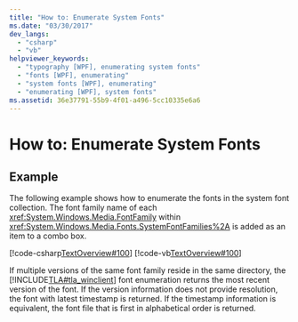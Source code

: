 ```yaml
---
title: "How to: Enumerate System Fonts"
ms.date: "03/30/2017"
dev_langs: 
  - "csharp"
  - "vb"
helpviewer_keywords: 
  - "typography [WPF], enumerating system fonts"
  - "fonts [WPF], enumerating"
  - "system fonts [WPF], enumerating"
  - "enumerating [WPF], system fonts"
ms.assetid: 36e37791-55b9-4f01-a496-5cc10335e6a6
---
```

# How to: Enumerate System Fonts
## Example  
 The following example shows how to enumerate the fonts in the system font collection. The font family name of each <xref:System.Windows.Media.FontFamily> within <xref:System.Windows.Media.Fonts.SystemFontFamilies%2A> is added as an item to a combo box.  
  
 [!code-csharp[TextOverview#100](../../../../samples/snippets/csharp/VS_Snippets_Wpf/TextOverview/CSharp/Window1.xaml.cs#100)]
 [!code-vb[TextOverview#100](../../../../samples/snippets/visualbasic/VS_Snippets_Wpf/TextOverview/visualbasic/window1.xaml.vb#100)]  
  
 If multiple versions of the same font family reside in the same directory, the [!INCLUDE[TLA#tla_winclient](../../../../includes/tlasharptla-winclient-md.md)] font enumeration returns the most recent version of the font. If the version information does not provide resolution, the font with latest timestamp is returned. If the timestamp information is equivalent, the font file that is first in alphabetical order is returned.
